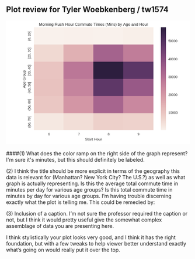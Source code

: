 ## Plot review for Tyler Woebkenberg / tw1574

![alt text](https://github.com/SpatialUrban/PUI2016_ms9548/blob/master/HW7_ms9548/Plot_tw1574.png)

####(1) What does the color ramp on the right side of the graph represent?  I'm sure it's minutes, but this should definitely be labeled.

(2) I think the title should be more explicit in terms of the geography this data is relevant for (Manhattan?  New York City?  The U.S.?) as well as what graph is actually representing.  Is this the average total commute time in minutes per day for various age groups?  Is this total commute time in minutes by day for various age groups.  I’m having trouble discerning exactly what the plot is telling me.  This could be remedied by:

(3) Inclusion of a caption.  I’m not sure the professor required the caption or not, but I think it would pretty useful give the somewhat complex assemblage of data you are presenting here.

I think stylistically your plot looks very good, and I think it has the right foundation, but with a few tweaks to help viewer better understand exactly what’s going on would really put it over the top.   
